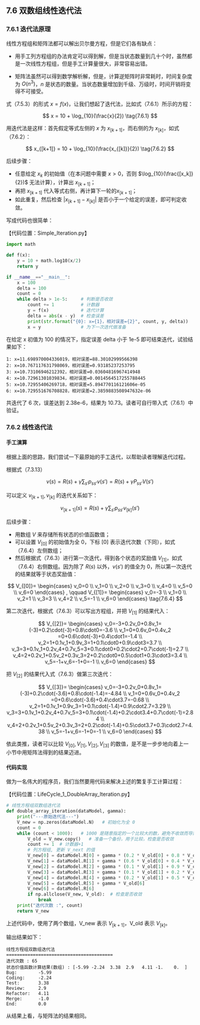 
## 7.6 双数组线性迭代法

### 7.6.1 迭代法原理

线性方程组和矩阵法都可以解出贝尔曼方程，但是它们各有缺点：

- 用手工列方程组的办法肯定可以得到解，但是当状态数量到几十个时，虽然都是一次线性方程组，但是手工计算量很大，非常容易出错。

- 矩阵法虽然可以得到数学解析解，但是，计算逆矩阵时非常耗时，时间复杂度为 $O(n^3)$，$n$ 是状态的数量。当状态数量增加到千级、万级时，时间开销将变得不可接受。

式（7.5.3）的形式 $x=f(x)$，让我们想起了迭代法，比如式（7.6.1）所示的方程：

$$
x = 10 + \log_{10}(\frac{x}{2}) \tag{7.6.1}
$$


用迭代法是这样：首先假定等式左侧的 $x$ 为 $x_{[k+1]}$，而右侧的为 $x_{[k]}$，如式（7.6.2）：

$$
x_{[k+1]} = 10 + \log_{10}(\frac{x_{[k]}}{2}) \tag{7.6.2}
$$

后续步骤：

- 任意给定 $x_k$ 的初始值（在本问题中需要 $x>0$，否则 $\log_{10}(\frac{[x_k]}{2})$ 无法计算），计算出 $x_{[k+1]}$；
- 再把 $x_{[k+1]}$ 代入等式右侧，再计算下一轮的$x_{[k+1]}$；
- 如此重复，然后检查 $|x_{[k+1]}-x_{[k]}|$ 是否小于一个给定的误差，即可判定收敛。

写成代码也很简单：

【代码位置：Simple_Iteration.py】

```Python
import math

def f(x):
    y = 10 + math.log10(x/2)
    return y

if __name__=="__main__":
    x = 100
    delta = 100
    count = 0
    while delta > 1e-5:     # 判断是否收敛
        count += 1          # 计数器
        y = f(x)            # 迭代计算
        delta = abs(x - y)  # 检查误差
        print(str.format("{0}: x={1}，相对误差={2}", count, y, delta))
        x = y               # 为下一次迭代做准备
```
在给定 x 初值为 100 的情况下，指定误差 delta 小于 1e-5 即可结束迭代，试验结果如下：

```
1: x=11.698970004336019，相对误差=88.30102999566398
2: x=10.767117631798069，相对误差=0.93185237253795
3: x=10.73106946212392，相对误差=0.03604816967414948
4: x=10.72961301039834，相对误差=0.0014564517255788445
5: x=10.72955406269718，相对误差=5.894770116121606e-05
6: x=10.729551676708828，相对误差=2.3859883508947632e-06
```

共迭代了 6 次，误差达到 2.38e-6，结果为 10.73。读者可自行带入式（7.6.1）中验证。

### 7.6.2 线性迭代法

#### 手工演算

根据上面的思路，我们尝试一下最原始的手工迭代，以帮助读者理解迭代过程。

根据式（7.3.13）

$$
v(s) = R(s)+ \gamma \sum_{s'} p_{ss'}v(s')=R(s)+ \gamma P_{ss'}V(s')
\tag{由式7.3.13}
$$

可以定义 $v_{[k+1]},v_{[k]}$ 的迭代关系如下：

$$
v_{[k+1]}(s) = R(s)+ \gamma \sum_{s'} p_{ss'}v_{[k]}(s')
\tag{7.6.3}
$$

后续步骤：

- 用数组 $V$ 来存储所有状态的价值函数值；
- 可以设置 $V_{[0]}$ 的初始值为全 0，下标 $[0]$ 表示迭代次数（下同），如式（7.6.4）左侧数组；
- 然后根据式（7.6.3）进行第一次迭代，得到各个状态的奖励值 $V_{[1]}$，如式（7.6.4）右侧数组。因为除了 $R(s)$ 以外，$v(s')$ 的值全为 0，所以第一次迭代的结果就等于状态奖励值：

$$
V_{[0]}=
\begin{cases}
v_0=0
\\
v_1=0
\\
v_2=0
\\
v_3=0
\\
v_4=0
\\
v_5=0
\\
v_6=0
\end{cases}
, \qquad V_{[1]}=
\begin{cases}
v_0=-3
\\
v_1=0
\\
v_2=1
\\
v_3=3
\\
v_4=2
\\
v_5=-1
\\
v_6=0
\end{cases}
\tag{7.6.4}
$$

第二次迭代，根据式（7.6.3）可以写出方程组，并把 $V_{[1]}$ 的结果代入：

$$
V_{[2]}=
\begin{cases}
v_0=-3+0.2v_0+0.8v_1=(-3)+0.2\cdot(-3)+0.8\cdot0=-3.6
\\
v_1=0+0.6v_0+0.4v_2 =0+0.6\cdot(-3)+0.4\cdot1=-1.4
\\
v_2=1+0.1v_1+0.9v_3=1+0.1\cdot0+0.9\cdot3=3.7
\\
v_3=3+0.1v_1+0.2v_4+0.7v_5=3+0.1\cdot0+0.2\cdot2+0.7\cdot(-1)=2.7
\\
v_4=2+0.2v_1+0.5v_2+0.3v_3=2+0.2\cdot0+0.5\cdot1+0.3\cdot3=3.4
\\
v_5=-1+v_6=-1+0=-1
\\
v_6=0
\end{cases}
$$

把 $V_{[2]}$ 的结果代入式（7.6.3）做第三次迭代：

$$
V_{[3]}=
\begin{cases}
v_0=-3+0.2v_0+0.8v_1=(-3)+0.2\cdot(-3.6)+0.8\cdot(-1.4)=-4.84
\\
v_1=0+0.6v_0+0.4v_2 =0+0.6\cdot(-3.6)+0.4\cdot3.7=-0.68
\\
v_2=1+0.1v_1+0.9v_3=1+0.1\cdot(-1.4)+0.9\cdot2.7=3.29
\\
v_3=3+0.1v_1+0.2v_4+0.7v_5=3+0.1\cdot(-1.4)+0.2\cdot3.4+0.7\cdot(-1)=2.84
\\
v_4=2+0.2v_1+0.5v_2+0.3v_3=2+0.2\cdot(-1.4)+0.5\cdot3.7+0.3\cdot2.7=4.38
\\
v_5=-1+v_6=-1+0=-1
\\
v_6=0
\end{cases}
$$

依此类推，读者可以比较 $V_{[0]},V_{[1]},V_{[2]},V_{[3]}$ 的数值，是不是一步步地向着上一小节中用矩阵法得到的结果迈进。

#### 代码实现

做为一名伟大的程序员，我们当然要用代码来解决上述的繁复手工计算过程：

【代码位置：LifeCycle_1_DoubleArray_Iteration.py】

```Python
# 线性方程组双数组迭代法
def double_array_iteration(dataModel, gamma):
    print("---原始迭代法---")
    V_new = np.zeros(dataModel.N)   # 初始化为全 0
    count = 0
    while (count < 1000):   # 1000 是随意指定的一个比较大的数，避免不收敛而导致while无限
        V_old = V_new.copy()   # 准备一个备份，用于比较，检查是否收敛
        count += 1  # 计数器+1
        # 列方程组, 更新 V_next 的值
        V_new[0] = dataModel.R[0] + gamma * (0.2 * V_old[0] + 0.8 * V_old[1])
        V_new[1] = dataModel.R[1] + gamma * (0.6 * V_old[0] + 0.4 * V_old[2])
        V_new[2] = dataModel.R[2] + gamma * (0.1 * V_old[1] + 0.9 * V_old[3])
        V_new[3] = dataModel.R[3] + gamma * (0.1 * V_old[1] + 0.2 * V_old[4] + 0.7 * V_old[5])
        V_new[4] = dataModel.R[4] + gamma * (0.2 * V_old[1] + 0.5 * V_old[2] + 0.3 * V_old[3])
        V_new[5] = dataModel.R[5] + gamma * V_old[6]
        V_new[6] = dataModel.R[6]
        if np.allclose(V_new, V_old):  # 检查是否收敛
            break
    print("迭代次数 :", count)
    return V_new
```

上述代码中，使用了两个数组，V_new 表示 $V_{[k+1]}$，V_old 表示 $V_{[k]}$。

输出结果如下：
```
线性方程组双数组迭代法
========================================
迭代次数 : 65
状态价值函数计算结果(数组) : [-5.99 -2.24  3.38  2.9   4.11 -1.    0.  ]
Bug:        -5.99
Coding:     -2.24
Test:       3.38
Review:     2.9
Refactor:   4.11
Merge:      -1.0
End:        0.0
```
从结果上看，与矩阵法的结果相同。
